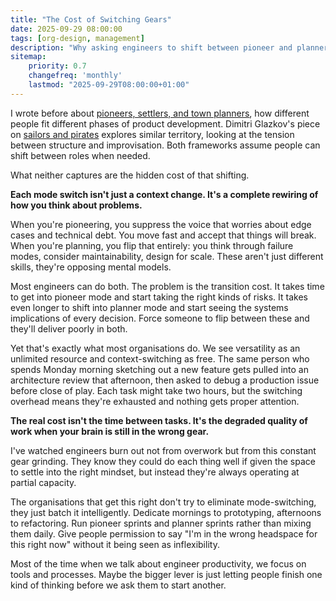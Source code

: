```yaml
---
title: "The Cost of Switching Gears"
date: 2025-09-29 08:00:00
tags: [org-design, management]
description: "Why asking engineers to shift between pioneer and planner modes burns them out faster than we realise."
sitemap:
    priority: 0.7
    changefreq: 'monthly'
    lastmod: "2025-09-29T08:00:00+01:00"
---
```


I wrote before about [pioneers, settlers, and town planners](/pioneers-settlers-and-town-planners), how different people fit different phases of product development. Dimitri Glazkov's piece on [sailors and pirates](https://glazkov.com/2023/04/02/sailors-and-pirates/) explores similar territory, looking at the tension between structure and improvisation. Both frameworks assume people can shift between roles when needed.

What neither captures are the hidden cost of that shifting.

**Each mode switch isn't just a context change. It's a complete rewiring of how you think about problems.**

When you're pioneering, you suppress the voice that worries about edge cases and technical debt. You move fast and accept that things will break. When you're planning, you flip that entirely: you think through failure modes, consider maintainability, design for scale. These aren't just different skills, they're opposing mental models.

Most engineers can do both. The problem is the transition cost. It takes time to get into pioneer mode and start taking the right kinds of risks. It takes even longer to shift into planner mode and start seeing the systems implications of every decision. Force someone to flip between these and they'll deliver poorly in both.

Yet that's exactly what most organisations do. We see versatility as an unlimited resource and context-switching as free. The same person who spends Monday morning sketching out a new feature gets pulled into an architecture review that afternoon, then asked to debug a production issue before close of play. Each task might take two hours, but the switching overhead means they're exhausted and nothing gets proper attention.

**The real cost isn't the time between tasks. It's the degraded quality of work when your brain is still in the wrong gear.**

I've watched engineers burn out not from overwork but from this constant gear grinding. They know they could do each thing well if given the space to settle into the right mindset, but instead they're always operating at partial capacity.

The organisations that get this right don't try to eliminate mode-switching, they just batch it intelligently. Dedicate mornings to prototyping, afternoons to refactoring. Run pioneer sprints and planner sprints rather than mixing them daily. Give people permission to say "I'm in the wrong headspace for this right now" without it being seen as inflexibility.

Most of the time when we talk about engineer productivity, we focus on tools and processes. Maybe the bigger lever is just letting people finish one kind of thinking before we ask them to start another.
